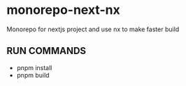 # monorepo-next-nx
Monorepo for nextjs project and use nx to make faster build

## RUN COMMANDS
- pnpm install
- pnpm build